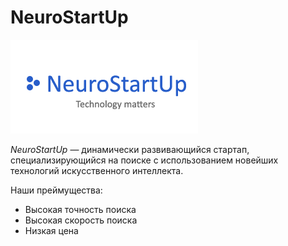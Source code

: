 # NeuroStartUp

![](logo.png)

*NeuroStartUp* — динамически развивающийся стартап, специализирующийся на поиске с использованием новейших технологий искусственного интеллекта.

Наши преймущества:
* Высокая точность поиска
* Высокая скорость поиска
* Низкая цена